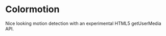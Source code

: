 Colormotion
===========

Nice looking motion detection with an experimental HTML5 getUserMedia API.
